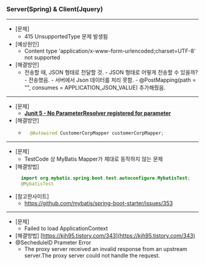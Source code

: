 ### Server(Spring) & Client(Jquery)

---

- [문제]
  - 415 UnsupportedType 문제 발생됨
- [예상원인]
  - Content type 'application/x-www-form-urlencoded;charset=UTF-8' not supported
- [해결방안]
  - 전송할 때, JSON 형태로 전달할 것. - JSON 형태로 어떻게 전송할 수 있을까? - 전송했음. - 서버에서 Json 데이터를 처리 못함. - @PostMapping(path = "", consumes = APPLICATION_JSON_VALUE) 추가해줬음.

---

- [문제]
  - **[Junit 5 - No ParameterResolver registered for parameter](https://stackoverflow.com/questions/51867650/junit-5-no-parameterresolver-registered-for-parameter)**
- [해결방안]
  - ```java
      @Autowired CustomerCorpMapper customerCorpMapper;
    ```

---

- [문제]
  - TestCode 상 MyBatis Mapper가 제대로 동작하지 않는 문제
- [해결방법]
  ```java
    import org.mybatis.spring.boot.test.autoconfigure.MybatisTest;
    @MybatisTest
  ```
- [참고한사이트]
  - https://github.com/mybatis/spring-boot-starter/issues/353

---

- [문제]
  - Failed to load ApplicationContext
- [해결방법] [https://kjh95.tistory.com/343](https://kjh95.tistory.com/343)
- @SecheduleID Prameter Error
  - The proxy server received an invalid response from an upstream server.The proxy server could not handle the request.
